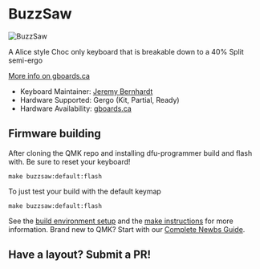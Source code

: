 # BuzzSaw

![BuzzSaw](https://assets.bigcartel.com/product_images/247417775/IMG_20191025_1410027-01.jpeg)

A Alice style Choc only keyboard that is breakable down to a 40% Split semi-ergo

[More info on gboards.ca](http://gboards.ca)

* Keyboard Maintainer: [Jeremy Bernhardt](https://github.com/germ)
* Hardware Supported: Gergo (Kit, Partial, Ready)   
* Hardware Availability: [gboards.ca](http://gboards.ca)  

## Firmware building
After cloning the QMK repo and installing dfu-programmer build and flash with. Be sure to reset your keyboard!

    make buzzsaw:default:flash

To just test your build with the default keymap
   
    make buzzsaw:default:flash

See the [build environment setup](https://docs.qmk.fm/#/getting_started_build_tools) and the [make instructions](https://docs.qmk.fm/#/getting_started_make_guide) for more information. Brand new to QMK? Start with our [Complete Newbs Guide](https://docs.qmk.fm/#/newbs).

## Have a layout? Submit a PR!
